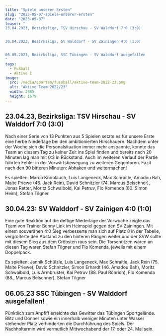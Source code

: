 ```yaml
---
title: "Spiele unserer Ersten"
slug: "2023-05-07-spiele-unserer-ersten"
date: "2023-05-07"
teaser: "
23.04.2023, Bezirksliga, TSV Hirschau - SV Walddorf 7:0 (3:0)


30.04.2023, Bezirksliga, SV Walddorf - SV Zainingen 4:0 (1:0)


06.05.2023, Bezirksliga, SSC Tübingen - SV Walddorf ausgefallen
"
tags:
  - Fußball
  - Aktive I
image:
  src: /media/sparten/fussball/aktive-team-2022-23.png
  alt: "Aktive Team 2022/23"
  width: 2985
  height: 1679 
---
```

## 23.04.23, Bezirksliga: TSV Hirschau - SV Walddorf 7:0 (3:0)

Nach einer Serie von 13 Punkten aus 5 Spielen setzte es für unsere Erste eine herbe Niederlage bei den ambitionierten Hirschauern. Nachdem unter der Woche sich die Personalsituation immer mehr anspannte, konnte das Team an diesem Tag zu keiner Zeit ins Spiel finden und bereits nach 20 Minuten lag man mit 0:3 in Rückstand. Auch im weiteren Verlauf der Partie führten Fehler in der Vorwärtsbewegung zu weiteren Gegentoren. Fazit nach den 90 bitteren Minuten: Abhaken und weitermachen!

Es spielten: Marco Knoblauch, Luis Langeneck, Max Schraitle, Amadou Bah, Malte Priewe (46. Jack Rein), David Schnitzler (74. Marcus Belschner), Jonas Retter, Moritz Schwaibold, Kai Petruv, Flo Komenda (80. Simon Heim), Stefan Tilgner

## 30.04.23: SV Walddorf - SV Zainigen 4:0 (1:0)

Eine gute Reaktion auf die deftige Niederlage der Vorwoche zeigte das Team von Trainer Benny Link im Heimspiel gegen den SV Zainingen. Mit einem souveränen 4:0 Sieg verbesserte man sich auf Platz 8 in der Tabelle, vergrößerte den Abstand zu den hinteren Rängen weiter und der SVW sollte mit diesem Sieg aus dem Gröbsten raus sein. Die Torschützen waren an diesen Tag waren Stefan Tilgner und Flo Komenda, jeweils mit einem Doppelpack.

Es spielten: Jannik Schülzle, Luis Langeneck, Max Schraitle, Jack Rein (75. Malte Priewe), David Schnitzler, Simon Erhardt (46. Amadou Bah), Moritz Schwaibold, Luis Armbruster, Kai Petruv (88. Paul Röhrich), Flo Komenda (88., Marcus Belschner), Stefan Tilgner

## 06.05.23 SSC Tübingen - SV Walddorf ausgefallen!

Pünktlich zum Anpfiff erreichte das Gewitter das Tübingen Sportgelände. Blitz und Donner sowie ein innerhalb weniger Minuten unter Wasser stehender Platz verhinderten die Durchführung des Spiels. Der Nachholtermin wird vermutlich Mittwochabend der 17. oder 24. Mai sein.
